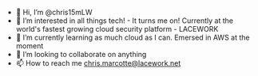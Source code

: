 - 👋 Hi, I’m @chris15mLW
- 👀 I’m interested in all things tech!  - It turns me on!  Currently at the world's fastest growing cloud security platform - LACEWORK
- 🌱 I’m currently learning as much cloud as I can.  Emersed in AWS at the moment
- 💞️ I’m looking to collaborate on anything
- 📫 How to reach me chris.marcotte@lacework.net

<!---
chris15mLW/chris15mLW is a ✨ special ✨ repository because its `README.md` (this file) appears on your GitHub profile.
You can click the Preview link to take a look at your changes.
--->
